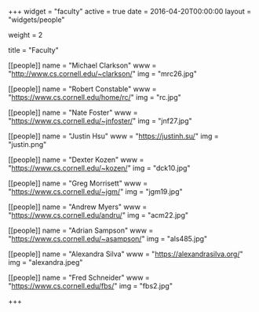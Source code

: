 +++
widget = "faculty"
active = true
date = 2016-04-20T00:00:00
layout = "widgets/people"

weight = 2

title = "Faculty"

[[people]]
  name = "Michael Clarkson"
  www = "http://www.cs.cornell.edu/~clarkson/"
  img = "mrc26.jpg"

[[people]]
  name = "Robert Constable"
  www = "https://www.cs.cornell.edu/home/rc/"
  img = "rc.jpg"

[[people]]
  name = "Nate Foster"
  www = "https://www.cs.cornell.edu/~jnfoster/"
  img = "jnf27.jpg"

[[people]]
  name = "Justin Hsu"
  www = "https://justinh.su/"
  img = "justin.png"

[[people]]
  name = "Dexter Kozen"
  www = "https://www.cs.cornell.edu/~kozen/"
  img = "dck10.jpg"

[[people]]
  name = "Greg Morrisett"
  www = "https://www.cs.cornell.edu/~jgm/"
  img = "jgm19.jpg"

[[people]]
  name = "Andrew Myers"
  www = "https://www.cs.cornell.edu/andru/"
  img = "acm22.jpg"

[[people]]
  name = "Adrian Sampson"
  www = "https://www.cs.cornell.edu/~asampson/"
  img = "als485.jpg"

[[people]]
  name = "Alexandra Silva"
  www = "https://alexandrasilva.org/"
  img = "alexandra.jpeg"

[[people]]
  name = "Fred Schneider"
  www = "https://www.cs.cornell.edu/fbs/"
  img = "fbs2.jpg"

+++
